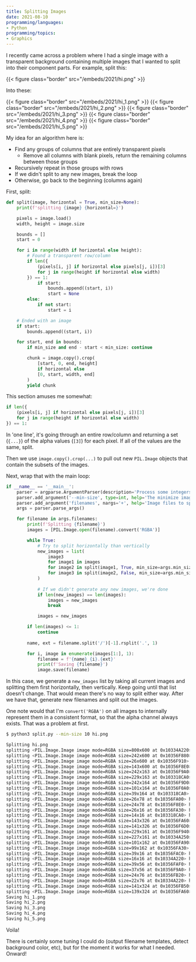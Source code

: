 ```yaml
---
title: Splitting Images
date: 2021-08-10
programming/languages:
- Python
programming/topics:
- Graphics
---
```

I recently came across a problem where I had a single image with a transparent background containing multiple images that I wanted to split into their component parts. For example, split this:

{{< figure class="border" src="/embeds/2021/hi.png" >}}

Into these:

{{< figure class="border" src="/embeds/2021/hi_1.png" >}}
{{< figure class="border" src="/embeds/2021/hi_2.png" >}}
{{< figure class="border" src="/embeds/2021/hi_3.png" >}}
{{< figure class="border" src="/embeds/2021/hi_4.png" >}}
{{< figure class="border" src="/embeds/2021/hi_5.png" >}}

<!--more-->

My idea for an algorithm here is:

- Find any groups of columns that are entirely transparent pixels
    - Remove all columns with blank pixels, return the remaining columns between those groups
- Recursively repeat in those groups with rows
- If we didn't split to any new images, break the loop
- Otherwise, go back to the beginning (columns again)

First, split:

```python
def split(image, horizontal = True, min_size=None):
    print(f'splitting {image} {horizontal=}')

    pixels = image.load()
    width, height = image.size

    bounds = []
    start = 0

    for i in range(width if horizontal else height):
        # Found a transparent row/column
        if len({
            (pixels[i, j] if horizontal else pixels[j, i])[3]
            for j in range(height if horizontal else width)
        }) == 1:
            if start:
                bounds.append((start, i))
                start = None
        else:
            if not start:
                start = i

    # Ended with an image
    if start:
        bounds.append((start, i))

    for start, end in bounds:
        if min_size and end - start < min_size: continue

        chunk = image.copy().crop(
            [start, 0, end, height]
            if horizontal else
            [0, start, width, end]
        )
        yield chunk
```

This section amuses me somewhat:

```python
if len({
    (pixels[i, j] if horizontal else pixels[j, i])[3]
    for j in range(height if horizontal else width)
}) == 1:
```

In 'one line', it's going through an entire row/column and returning a set (`{...}`) of the alpha values (`[3]`) for each pixel. If all of the values are the same, split. 

Then we use `image.copy().crop(...)` to pull out new `PIL.Image` objects that contain the subsets of the images. 

Next, wrap that with the main loop:

```python
if __name__ == '__main__':
    parser = argparse.ArgumentParser(description='Process some integers.')
    parser.add_argument('--min-size', type=int, help='The minimize image size to split to')
    parser.add_argument('filenames', nargs='+', help='Image files to split')
    args = parser.parse_args()

    for filename in args.filenames:
        print(f'Splitting {filename}')
        images = [PIL.Image.open(filename).convert('RGBA')]

        while True:
            # Try to split horizontally than vertically
            new_images = list(
                image3
                for image1 in images
                for image2 in split(image1, True, min_size=args.min_size) 
                for image3 in split(image2, False, min_size=args.min_size)
            )
            
            # If we didn't generate any new images, we're done
            if len(new_images) == len(images):
                images = new_images
                break

            images = new_images

        if len(images) <= 1:
            continue
        
        name, ext = filename.split('/')[-1].rsplit('.', 1)

        for i, image in enumerate(images[1:], 1):
            filename = f'{name}_{i}.{ext}'
            print(f'Saving {filename}')
            image.save(filename)
```

In this case, we generate a `new_images` list by taking all current images and splitting them first horizontally, then vertically. Keep going until that list doesn't change. That would mean there's no way to split either way. After we have that, generate new filenames and split out the images. 

One note would that I'm `convert('RGBA')` on all images to internally represent them in a consistent format, so that the alpha channel always exists. That was a problem at first. 

```bash
$ python3 split.py --min-size 10 hi.png

Splitting hi.png
splitting <PIL.Image.Image image mode=RGBA size=800x600 at 0x10334A220> horizontal=True
splitting <PIL.Image.Image image mode=RGBA size=242x600 at 0x10356F880> horizontal=False
splitting <PIL.Image.Image image mode=RGBA size=26x600 at 0x10356F910> horizontal=False
splitting <PIL.Image.Image image mode=RGBA size=143x600 at 0x10356F8E0> horizontal=False
splitting <PIL.Image.Image image mode=RGBA size=242x163 at 0x10356F9A0> horizontal=True
splitting <PIL.Image.Image image mode=RGBA size=229x163 at 0x103318CA0> horizontal=False
splitting <PIL.Image.Image image mode=RGBA size=242x164 at 0x10356F9D0> horizontal=True
splitting <PIL.Image.Image image mode=RGBA size=101x164 at 0x10356F0A0> horizontal=False
splitting <PIL.Image.Image image mode=RGBA size=39x164 at 0x103318CA0> horizontal=False
splitting <PIL.Image.Image image mode=RGBA size=26x78 at 0x10356FA00> horizontal=True
splitting <PIL.Image.Image image mode=RGBA size=24x78 at 0x10356F8E0> horizontal=False
splitting <PIL.Image.Image image mode=RGBA size=26x16 at 0x10356FA30> horizontal=True
splitting <PIL.Image.Image image mode=RGBA size=14x16 at 0x103318CA0> horizontal=False
splitting <PIL.Image.Image image mode=RGBA size=143x326 at 0x10356FA60> horizontal=True
splitting <PIL.Image.Image image mode=RGBA size=141x326 at 0x10356F6D0> horizontal=False
splitting <PIL.Image.Image image mode=RGBA size=229x161 at 0x10356F940> horizontal=True
splitting <PIL.Image.Image image mode=RGBA size=227x161 at 0x10334A250> horizontal=False
splitting <PIL.Image.Image image mode=RGBA size=101x162 at 0x10356FA90> horizontal=True
splitting <PIL.Image.Image image mode=RGBA size=99x162 at 0x10356FA30> horizontal=False
splitting <PIL.Image.Image image mode=RGBA size=39x16 at 0x10356FAC0> horizontal=True
splitting <PIL.Image.Image image mode=RGBA size=16x16 at 0x10334A220> horizontal=False
splitting <PIL.Image.Image image mode=RGBA size=39x56 at 0x10356FAF0> horizontal=True
splitting <PIL.Image.Image image mode=RGBA size=37x56 at 0x10356F9A0> horizontal=False
splitting <PIL.Image.Image image mode=RGBA size=24x76 at 0x10356FB20> horizontal=True
splitting <PIL.Image.Image image mode=RGBA size=22x76 at 0x10334A220> horizontal=False
splitting <PIL.Image.Image image mode=RGBA size=141x324 at 0x10356FB50> horizontal=True
splitting <PIL.Image.Image image mode=RGBA size=139x324 at 0x10356FA60> horizontal=False
Saving hi_1.png
Saving hi_2.png
Saving hi_3.png
Saving hi_4.png
Saving hi_5.png
```

Voila!

There is certainly some tuning I could do (output filename templates, detect background color, etc), but for the moment it works for what I needed. Onward!